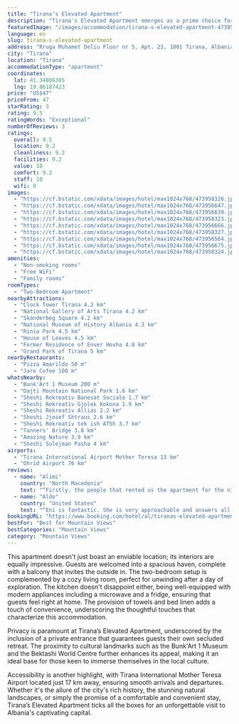 ```yaml
---
title: "Tirana’s Elevated Apartment"
description: "Tirana's Elevated Apartment emerges as a prime choice for travelers seeking comfort and convenience in the heart of Albania's vibrant capital."
featuredImage: "/images/accommodation/tirana-s-elevated-apartment-473958326.jpg"
language: en
slug: tirana-s-elevated-apartment
address: "Rruga Muhamet Deliu Floor nr 5, Apt. 23, 1001 Tirana, Albania"
city: "Tirana"
location: "Tirana"
accommodationType: "apartment"
coordinates:
  lat: 41.34806305
  lng: 19.86187423
price: "US$47"
priceFrom: 47
starRating: 3
rating: 9.5
ratingWords: "Exceptional"
numberOfReviews: 3
ratings:
  overall: 9.5
  location: 9.2
  cleanliness: 9.2
  facilities: 9.2
  value: 10
  comfort: 9.2
  staff: 10
  wifi: 0
images:
  - "https://cf.bstatic.com/xdata/images/hotel/max1024x768/473958326.jpg?k=bcc7395e136d84b0527db8aa469d00e860280cb57e06b10a6dfd9b13bc66e035&o=&hp=1"
  - "https://cf.bstatic.com/xdata/images/hotel/max1024x768/473956647.jpg?k=d5d8d63ba8383578c64ba6986fa1f0544da09cabfed80cbe75ec73c8f8623771&o=&hp=1"
  - "https://cf.bstatic.com/xdata/images/hotel/max1024x768/473956639.jpg?k=c0628c8eef4bb1d531bae9a473c15f8ba21070681726505a156fd415151c93be&o=&hp=1"
  - "https://cf.bstatic.com/xdata/images/hotel/max1024x768/473958323.jpg?k=82cd8df04288d6bf610d97aa7be1031fff1771464a7cbc39bf51edb5d143bdf9&o=&hp=1"
  - "https://cf.bstatic.com/xdata/images/hotel/max1024x768/473956666.jpg?k=978df4c9412eaaa475c392cd04dd0341f4bca42e9da816662845220fb3233885&o=&hp=1"
  - "https://cf.bstatic.com/xdata/images/hotel/max1024x768/473958327.jpg?k=831d1f8bfc3d55f6ac55c875333d6f47005c08bfa432f445d5452f5e478a0a47&o=&hp=1"
  - "https://cf.bstatic.com/xdata/images/hotel/max1024x768/473956564.jpg?k=a0dc1d943ae7dc33e20b22a245fdf64eb27900f2624a574aa9cd044bcf57371a&o=&hp=1"
  - "https://cf.bstatic.com/xdata/images/hotel/max1024x768/473956675.jpg?k=f9a25c1e67ccd080d91696569cd177df635182ce00c32b9e0028dd9cb9d19846&o=&hp=1"
  - "https://cf.bstatic.com/xdata/images/hotel/max1024x768/473958324.jpg?k=118165e4c2196eb73291e508689453eb20bdb42008b24373c2e50ca84ae92eb9&o=&hp=1"
amenities:
  - "Non-smoking rooms"
  - "Free WiFi"
  - "Family rooms"
roomTypes:
  - "Two-Bedroom Apartment"
nearbyAttractions:
  - "Clock Tower Tirana 4.2 km"
  - "National Gallery of Arts Tirana 4.2 km"
  - "Skanderbeg Square 4.2 km"
  - "National Museum of History Albania 4.3 km"
  - "Rinia Park 4.5 km"
  - "House of Leaves 4.5 km"
  - "Former Residence of Enver Hoxha 4.8 km"
  - "Grand Park of Tirana 5 km"
nearbyRestaurants:
  - "Pizza Amarildo 50 m"
  - "Jaro Cofee 100 m"
whatsNearby:
  - "Bunk'Art 1 Museum 200 m"
  - "Dajti Mountain National Park 1.6 km"
  - "Sheshi Rekreativ Banesat Sociale 1.7 km"
  - "Sheshi Rekreativ Gjolek Kokona 1.9 km"
  - "Sheshi Rekreativ Allias 2.2 km"
  - "Sheshi Jjosef Shtraus 2.6 km"
  - "Sheshi Rekreativ tek ish ATSh 3.7 km"
  - "Tanners' Bridge 3.8 km"
  - "Amazing Nature 3.9 km"
  - "Sheshi Sulejman Pasha 4 km"
airports:
  - "Tirana International Airport Mother Teresa 13 km"
  - "Ohrid Airport 76 km"
reviews:
  - name: "Alimi"
    country: "North Macedonia"
    text: "“Firstly, the people that rented us the apartment for the night were very welcoming. The apartment was very clean and the view from the balcony was excellent. I recommend everyone to come and stay here for many nights and I guarentee you will enjoy...”"
  - name: "Aldo"
    country: "United States"
    text: "“Eni is fantastic. She is very approachable and answers all questions. The area is nice full of good restaurants and 10 mins away from Dajti express (which via the cable car can take you to the top the mountain). The apartment was nice and spacious.”"
bookingURL: "https://www.booking.com/hotel/al/tiranas-elevated-apartment.en-gb.html?aid=8035640"
bestFor: "Best for Mountain Views"
bestCategories: "Mountain Views"
category: "Mountain Views"
---
```


This apartment doesn't just boast an enviable location; its interiors are equally impressive. Guests are welcomed into a spacious haven, complete with a balcony that invites the outside in. The two-bedroom setup is complemented by a cozy living room, perfect for unwinding after a day of exploration. The kitchen doesn't disappoint either, being well-equipped with modern appliances including a microwave and a fridge, ensuring that guests feel right at home. The provision of towels and bed linen adds a touch of convenience, underscoring the thoughtful touches that characterize this accommodation.

Privacy is paramount at Tirana’s Elevated Apartment, underscored by the inclusion of a private entrance that guarantees guests their own secluded retreat. The proximity to cultural landmarks such as the Bunk'Art 1 Museum and the Bektashi World Centre further enhances its appeal, making it an ideal base for those keen to immerse themselves in the local culture.

Accessibility is another highlight, with Tirana International Mother Teresa Airport located just 17 km away, ensuring smooth arrivals and departures. Whether it's the allure of the city's rich history, the stunning natural landscapes, or simply the promise of a comfortable and convenient stay, Tirana’s Elevated Apartment ticks all the boxes for an unforgettable visit to Albania's captivating capital.